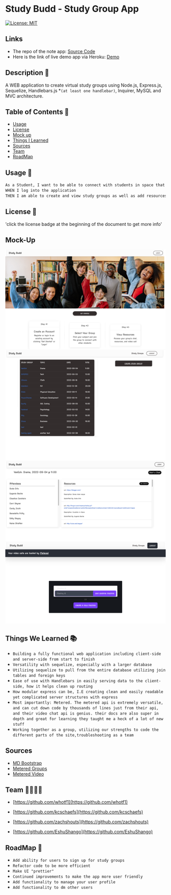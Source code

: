 #  Study Budd - Study Group App

[![License: MIT](https://img.shields.io/badge/License-MIT-yellow.svg)](https://opensource.org/licenses/MIT)


## Links

- The repo of the note app: [Source Code](https://github.com/EshuShango/study-group-project)
- Here is the link of live demo app via Heroku: [Demo](https://study-bud.herokuapp.com/)


## Description 🔎

 A WEB application to create virtual study groups using Node.js, Express.js, Sequelize,  Handlebars.js *`(at least one handlebar)`, Inquirer, MySQL and MVC architecture.

## Table of Contents 📖
- [Usage](#usage-🔑) 
- [License](#license-📝)
- [Mock up](#mock-up) 
- [Things I Learned](#things-i-learned-📚)
- [Sources](#sources)
- [Team](#team-👨‍👩‍👧‍👦)
- [RoadMap](#roadmap-🧭)

## Usage 🔑
```md
As a Student, I want to be able to connect with students in space that provides easy chatting and resource sharing 
WHEN I log into the application
THEN I am able to create and view study groups as well as add resources and launch a video chat with fellow Students.
```


## License 📝
'click the license badge at the beginning of the document to get more info'

## Mock-Up 
![homepage](./public/img/homepage.png)
![study group page](./public/img/study-group.png)
![resources page](./public/img/resources.png)
![video chat page](./public/img/video-chat.png)


## Things We Learned 📚
* `Building a fully functional web application including client-side and server-side from start to finish`
* `Versatility with sequelize, especially with a larger database`
* `Utilizing sequelize to pull from the entire database utilizing join tables and foreign keys`
* `Ease of use with Handlebars in easily serving data to the client-side, how it helps clean up routing`
* `How modular express can be, I.E creating clean and easily readable yet complicated server structures with express`
* `Most importantly: Metered. The metered api is extremely versatile, and can cut down code by thousands of lines just from their api, and their video chat api is genius. their docs are also super in depth and great for learning they taught me a heck of a lot of new stuff`
* `Working together as a group, utilizing our strengths to code the different parts of the site,troubleshooting as a team`

## Sources

* [MD Bootstrap](https://mdbootstrap.com/)
* [Metered Groups](https://www.metered.ca/docs/Video-Calls/JavaScript/Building-a-Group-Video%E2%80%93Calling-Application/)
* [Metered Video](https://www.metered.ca/docs/)

## Team 👨‍👩‍👧‍👦

- [https://github.com/whotf1](https://github.com/whotf1)

- [https://github.com/kcschaefs](https://github.com/kcschaefs)

- [https://github.com/zachshouts](https://github.com/zachshouts)

- [https://github.com/EshuShango](https://github.com/EshuShango)


## RoadMap 🧭
 * `Add ability for users to sign up for study groups`
 * `Refactor code to be more efficient` 
 * `Make UI "prettier"` 
 * `Continued improvements to make the app more user friendly` 
 * `Add functionality to manage your user profile` 
  * `Add functionality to dm other users` 
